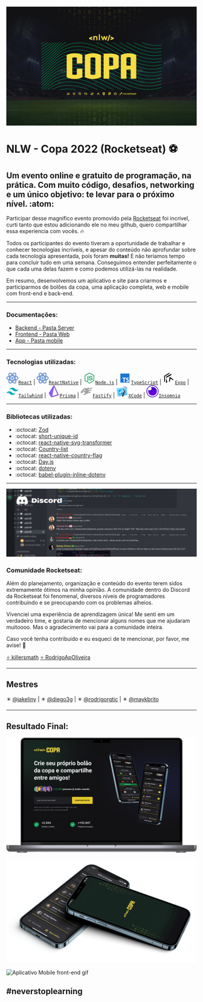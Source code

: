 ![Banner do evento NLW](assets/banner-top.png)

# NLW - Copa 2022 (Rocketseat) ⚽️

## Um evento online e gratuito de programação, na prática. Com muito código, desafios, networking e um único objetivo: te levar para o próximo nível. :atom:

Participar desse magnifico evento promovido pela [Rocketseat](https://github.com/Rocketseat) foi incrível, curti tanto que estou adicionando ele no meu github, quero compartilhar essa experiencia com vocês. :fire:

Todos os participantes do evento tiveram a oportunidade de trabalhar e conhecer tecnologias incríveis, e apesar do conteúdo não aprofundar sobre cada tecnologia apresentada, pois foram **muitas!** E não teríamos tempo para concluir tudo em uma semana. Conseguimos entender perfeitamente o que cada uma delas fazem e como podemos utilizá-las na realidade.

Em resumo, desenvolvemos um aplicativo e site para criarmos e participarmos de bolões da copa, uma aplicação completa, web e mobile com front-end e back-end.


---

### Documentações:
- [Backend - Pasta Server]()
- [Frontend - Pasta Web]()
- [App - Pasta mobile]()

---

### Tecnologias utilizadas:

[![React Icons](assets/iReact.svg)`React`](https://github.com/facebook/react/) | [![React Icons](assets/iReact.svg)`ReactNative`](https://github.com/facebook/react-native) | [![Node.js Icons](assets/iNodejs.svg)`Node.js`](https://github.com/nodejs/node) | [![Typescript Icons](assets/iTypescript.svg)`TypeScript`](https://github.com/microsoft/TypeScript) | [![Expo Icons](assets/iExpo.svg)`Expo`](https://github.com/expo/expo) | [![Tailwhind Icons](assets/iTailwind.svg)`Tailwhind`](https://github.com/tailwindlabs/tailwindcss) | [![Prisma Icons](assets/iPrisma.svg)`Prisma`](https://github.com/prisma) | [![Fastify Icons](assets/iFastify.svg)`Fastify`](https://github.com/fastify/fastify) | [![Xcode Icons](assets/iXcode.svg)`XCode`](https://developer.apple.com/xcode/) | [![Insomnia Icons](assets/iInsomnia.svg)`Insomnia`](https://github.com/Kong/insomnia)

---

### Bibliotecas utilizadas:
- :octocat:	[Zod](https://github.com/colinhacks/zod)
- :octocat:	[short-unique-id](https://github.com/simplyhexagonal/short-unique-id)
- :octocat:	[react-native-svg-transformer](https://github.com/kristerkari/react-native-svg-transformer)
- :octocat:	[Country-list](https://github.com/fannarsh/country-list)
- :octocat:	[react-native-country-flag](https://github.com/YannisHofmann/react-native-country-flag)
- :octocat:	[Day.js](https://github.com/iamkun/dayjs/)
- :octocat:	[dotenv](https://github.com/motdotla/dotenv)
- :octocat:	[babel-plugin-inline-dotenv](https://www.npmjs.com/package/babel-plugin-inline-dotenv)

---

![Banner da comunidade no discord](assets/banner-discord.jpg)

### Comunidade Rocketseat:

Além do planejamento, organização e conteúdo do evento terem sidos extremamente ótimos na minha opinião. A comunidade dentro do Discord da Rocketseat foi fenomenal, diversos níveis de programadores contribuindo e se preocupando com os problemas alheios.

Vivenciei uma experiência de aprendizagem única! Me senti em um verdadeiro time, e gostaria de mencionar alguns nomes que me ajudaram muitoooo. Mas o agradecimento vai para a comunidade inteira.

Caso você tenha contribuido e eu esqueci de te mencionar, por favor, me avise! :hand_over_mouth:

[:star: killersmath](https://github.com/killersmath)
[:star: RodrigoApOliveira](https://github.com/rodrigoapoliveira)

---

## Mestres

:eight_pointed_black_star: [@jakeliny](https://github.com/jakeliny) | :eight_pointed_black_star: [@diego3g](https://github.com/diego3g) | :eight_pointed_black_star: [@rodrigorgtic](https://github.com/rodrigorgtic) | :eight_pointed_black_star: [@maykbrito](https://github.com/maykbrito)

---

## Resultado Final:

![Application Web Front-end](assets/application-web.png)

![Application Mobile Front-end](assets/application-mobile.png)

![Aplicativo Mobile front-end gif](https://suporte-corsair.com.br/public/application_mobile.gif)


## #neverstoplearning